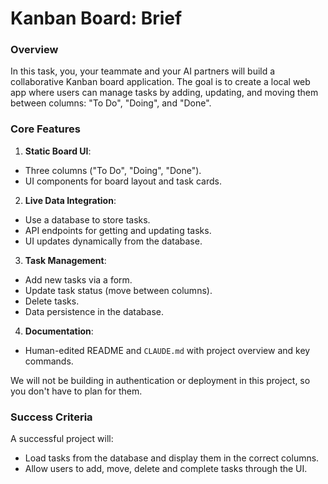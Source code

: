 # Kanban Board: Brief

### Overview

In this task, you, your teammate and your AI partners will build a collaborative Kanban board application. The goal is to create a local web app where users can manage tasks by adding, updating, and moving them between columns: "To Do", "Doing", and "Done".

### Core Features

1. **Static Board UI**:

- Three columns ("To Do", "Doing", "Done").
- UI components for board layout and task cards.

2. **Live Data Integration**:

- Use a database to store tasks.
- API endpoints for getting and updating tasks.
- UI updates dynamically from the database.

3. **Task Management**:

- Add new tasks via a form.
- Update task status (move between columns).
- Delete tasks.
- Data persistence in the database.

4. **Documentation**:

- Human-edited README and `CLAUDE.md` with project overview and key commands.

We will not be building in authentication or deployment in this project, so you don't have to plan for them.

### Success Criteria

A successful project will:

- Load tasks from the database and display them in the correct columns.
- Allow users to add, move, delete and complete tasks through the UI.

